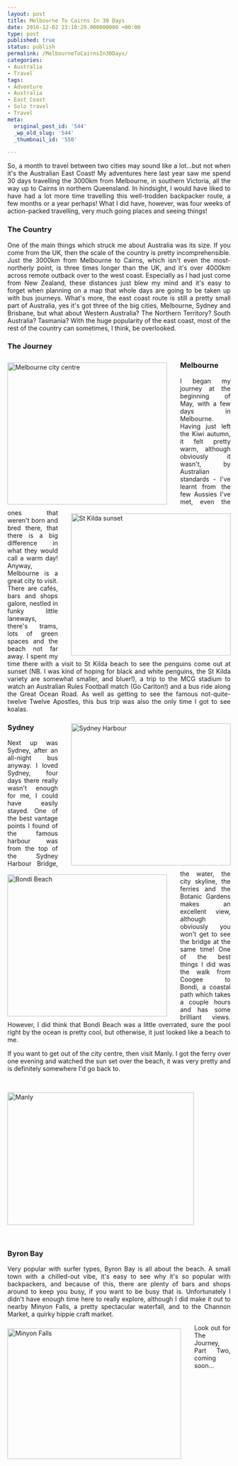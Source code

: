 ```yaml
---
layout: post
title: Melbourne To Cairns In 30 Days
date: 2016-12-02 23:10:29.000000000 +00:00
type: post
published: true
status: publish
permalink: /MelbourneToCairnsIn30Days/
categories:
- Australia
- Travel
tags:
- Adventure
- Australia
- East Coast
- Solo travel
- Travel
meta:
  original_post_id: '544'
  _wp_old_slug: '544'
  _thumbnail_id: '550'

---
```

<p align="JUSTIFY">So, a month to travel between two cities may sound like a lot...but not when it's the Australian East Coast! My adventures here last year saw me spend 30 days travelling the 3000km from Melbourne, in southern Victoria, all the way up to Cairns in northern Queensland. In hindsight, I would have liked to have had a lot more time travelling this well-trodden backpacker route, a few months or a year perhaps! What I did have, however, was four weeks of action-packed travelling, very much going places and seeing things!</p>

<h3 align="JUSTIFY">The Country</h3>
<p align="JUSTIFY">One of the main things which struck me about Australia was its size. If you come from the UK, then the scale of the country is pretty incomprehensible. Just the 3000km from Melbourne to Cairns, which isn't even the most-northerly point, is three times longer than the UK, and it's over 4000km across remote outback over to the west coast. Especially as I had just come from New Zealand, these distances just blew my mind and it's easy to forget when planning on a map that whole days are going to be taken up with bus journeys. What's more, the east coast route is still a pretty small part of Australia, yes it's got three of the big cities, Melbourne, Sydney and Brisbane, but what about Western Australia? The Northern Territory? South Australia? Tasmania? With the huge popularity of the east coast, most of the rest of the country can sometimes, I think, be overlooked.</p>

<h3 align="JUSTIFY">The Journey</h3>

<div style="float:left; padding-right:30px; padding-top:10px; padding-bottom:10px">
<img src="{{ site.baseurl }}/assets/P1010548 (2).JPG" alt="Melbourne city centre" width="360" height="320" class="img-rounded"/>
</div>
<div style="float:right; padding-left:30px; padding-top:10px; padding-bottom:10px"><img src="{{ site.baseurl }}/assets/stkilda.JPG" alt="St Kilda sunset" width="360" height="320" class="img-rounded"/>
</div>
<h3 align="JUSTIFY">Melbourne</h3>

<p align="JUSTIFY">I began my journey at the beginning of May, with a few days in Melbourne. Having just left the Kiwi autumn, it felt pretty warm, although obviously it wasn't, by Australian standards - I've learnt from the few Aussies I've met, even the ones that weren't born and bred there, that there is a big difference in what they would call a warm day! Anyway, Melbourne is a great city to visit. There are cafés, bars and shops galore, nestled in funky little laneways, there's trams, lots of green spaces and the beach not far away. I spent my time there with a visit to St Kilda beach to see the penguins come out at sunset (NB. I was kind of hoping for black and white penguins, the St Kilda variety are somewhat smaller, and bluer!), a trip to the MCG stadium to watch an Australian Rules Football match (Go Carlton!) and a bus ride along the Great Ocean Road. As well as getting to see the famous not-quite-twelve Twelve Apostles, this bus trip was also the only time I got to see koalas.</p>
<div style="float:right; padding-left:30px; padding-top:10px; padding-bottom:10px">
<img src="{{ site.baseurl }}/assets/P5050729.JPG" alt="Sydney Harbour" width="360" height="320" class="img-rounded"/>
</div>
<div style="float:left; padding-right:30px; padding-top:10px; padding-bottom:10px">
<img src="{{ site.baseurl }}/assets/P5060759.JPG" alt="Bondi Beach" width="360" height="320" class="img-rounded"/>
</div>
<h3 align="JUSTIFY">Sydney</h3>

<p align="JUSTIFY">Next up was Sydney, after an all-night bus anyway. I loved Sydney, four days there really wasn't enough for me, I could have easily stayed. One of the best vantage points I found of the famous harbour was from the top of the Sydney Harbour Bridge, the water, the city skyline, the ferries and the Botanic Gardens makes an excellent view, although obviously you won't get to see the bridge at the same time! 
One of the best things I did was the walk from Coogee to Bondi, a coastal path which takes a couple hours and has some brilliant views. However, I did think that Bondi Beach was a little overrated, sure the pool right by the ocean is pretty cool, but otherwise, it just looked like a beach to me.</p>
<p align="JUSTIFY">If you want to get out of the city centre, then visit Manly. I got the ferry over one evening and watched the sun set over the beach, it was very pretty and is definitely somewhere I'd go back to.</p>
<p align="JUSTIFY">&nbsp;</p>

<p align="centre"><img src="{{ site.baseurl }}/assets/manly.jpg" alt="Manly" width="421" height="299" class="img-rounded"/></p>

<p align="JUSTIFY">&nbsp;</p>

<h3 align="JUSTIFY">Byron Bay</h3>

<p align="JUSTIFY">Very popular with surfer types, Byron Bay is all about the beach. A small town with a chilled-out vibe, it's easy to see why it's so popular with backpackers, and because of this, there are plenty of bars and shops around to keep you busy, if you want to be busy that is. Unfortunately I didn't have enough time here to really explore, although I did make it out to nearby Minyon Falls, a pretty spectacular waterfall, and to the Channon Market, a quirky hippie craft market.</p>
<div style="float:left; padding-right:30px; padding-top:10px; padding-bottom:10px">
<img src="{{ site.baseurl }}/assets/minyon.jpg" alt="Minyon Falls" width="392" height="294" class="img-rounded"/>
</div>
<p align="JUSTIFY">Look out for The Journey, Part Two, coming soon...</p>
